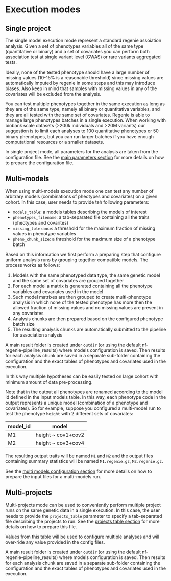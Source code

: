 # Execution modes

## Single project

The single model execution mode represent a standard regenie assoiation analysis. Given a set of phenotypes variables all of the same type (quantitative or binary) and a set of covariates you can perform both association test at single variant level (GWAS) or rare variants aggregated tests.

Ideally, none of the tested phenotype should have a large number of missing values (10-15% is a reasonable threshold) since missing values are automatically imputed by regenie in some steps and this may introduce biases. Also keep in mind that samples with missing values in any of the covariates will be excluded from the analysis.

You can test multiple phenotypes together in the same execution as long as they are of the same type, namely all binary or quantitativa variables, and they are all tested with the same set of covariates. Regenie is able to manage large phenotypes batches in a single execution. When working with biobank scale datasets (>200k individuals and >20M variants) our suggestion is to limit each analyses to 100 quantitative phenotypes or 50 binary phenotypes, but you can run larger batches if you have enough computational resources or a smaller datasets.

In single project mode, all parameters for the analysis are taken from the configuration file. See the [main parameters section](main-parameters.md) for more details on how to prepare the configuration file.

## Multi-models

When using multi-models execution mode one can test any number of arbitrary models (combinations of pheotypes and covariates) on a given cohort. In this case, user needs to provide teh following parameters:

- `models_table`: a models tables describing the models of interest
- `phenotypes_filename`: a tab-separated file containing all the traits (pheotypes and covarites)
- `missing_tolerance`: a threshold for the maximum fraction of missing values in phenotype variables
- `pheno_chunk_size`: a threshold for the maximum size of a phenotype batch

Based on this information we first perform a preparing step that configure uniform analysis runs by grouping together compatible models. The process works as follows:

1. Models with the same phenotyped data type, the same genetic model and the same set of covariates are grouped together
2. For each model a matrix is generated containing all the phenotype variables and covariates used in the model
3. Such model matrixes are then grouped to create multi-phenotype analysis in which none of the tested phenotype has more then the allowed fraction of missing values and no missing values are present in any covariates
4. Analysis chunks are then prepared based on the configured phenotype batch size
5. The resulting analysis chunks are automatically submitted to the pipeline for association analysis

A main result folder is created under `outdir` (or using the default nf-regenie-pipeline_results) where models configuration is saved. Then results for each analysis chunk are saved in a separate sub-folder containing the configuration and the exact tables of phenotypes and covariates used in the execution.

In this way multiple hypotheses can be easily tested on large cohort with minimum amount of data pre-processing.

Note that in the output all phenotypes are renamed according to the model id defined in the input models table. In this way, each phenotype code in the output represents a unique model (combination of a phenotype and covariates). So for example, suppose you configured a multi-model run to test the phenotype `height` with 2 different sets of covariates:

| model_id | model |
| -------- | ----- |
| M1 | height ~ cov1+cov2 |
| M2 | height ~ cov3+cov4 |

The resulting output traits will be named `M1` and `M2` and the output files containing summary statistics will be named `M1.regenie.gz`, `M2.regenie.gz`.

See the [multi models configuration section](input-models-table.md) for more details on how to prepare the input files for a multi-models run.

## Multi-projects

Multi-projects mode can be used to conveniently perform multiple project runs on the same genetic data in a single execution. In this case, the user needs to provide the `projects_table` parameter to specify a tab-separated file describing the projects to run. See the [projects table section](input-projects-table.md) for more details on how to prepare this file.

Values from this table will be used to configure multiple analyses and will over-ride any value provided in the config files.

A main result folder is created under `outdir` (or using the default nf-regenie-pipeline_results) where models configuration is saved. Then results for each analysis chunk are saved in a separate sub-folder containing the configuration and the exact tables of phenotypes and covariates used in the execution.
